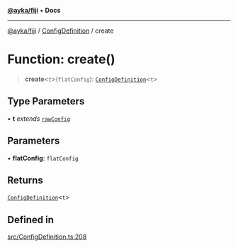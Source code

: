 [**@ayka/fiji**](../../../README.md) • **Docs**

***

[@ayka/fiji](../../../globals.md) / [ConfigDefinition](../README.md) / create

# Function: create()

> **create**\<`t`\>(`flatConfig`): [`ConfigDefinition`](../classes/ConfigDefinition.md)\<`t`\>

## Type Parameters

• **t** *extends* [`rawConfig`](../../../type-aliases/rawConfig.md)

## Parameters

• **flatConfig**: `flatConfig`

## Returns

[`ConfigDefinition`](../classes/ConfigDefinition.md)\<`t`\>

## Defined in

[src/ConfigDefinition.ts:208](https://github.com/AndreyMork/fiji/blob/144c0091223d6b00e7f3dad83fbdc3098be7f48c/src/ConfigDefinition.ts#L208)
